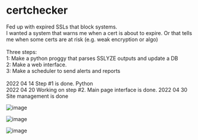 # certchecker
Fed up with expired SSLs that block systems.<br>
I wanted a system that warns me when a cert is about to expire. Or that tells me when some certs are at risk (e.g. weak encryption or algo)<br>
<br>
Three steps:<br>
1: Make a python proggy that parses SSLYZE outputs and update a DB<br>
2: Make a web interface.<br>
3: Make a scheduler to send alerts and reports<br>
<br>
2022 04 14 Step #1 is done. Python<br>
2022 04 20 Working on step #2. 
  Main page interface is done.
2022 04 30
  Site management is done

![image](https://user-images.githubusercontent.com/103344686/164357949-586f58d2-2ad4-481e-a1b9-00a4bb43dafe.png)

![image](https://user-images.githubusercontent.com/103344686/164358033-849206d1-2a78-475f-a1ae-8d2f39a129fa.png)


![image](https://user-images.githubusercontent.com/103344686/166121109-b888f964-0c80-4033-ad4d-0580bea14255.png)



